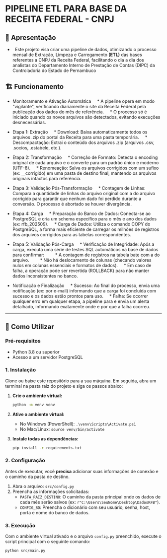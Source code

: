 # PIPELINE ETL PARA BASE DA RECEITA FEDERAL - CNPJ

## 👋 Apresentação
-   Este projeto visa criar uma pipeline de dados, otimizando o processo mensal de Extração, Limpeza e Carregamento **(ETL)** das bases referentes a CNPJ da Receita Federal, facilitando o dia a dia dos analistas do Departamento Interno de Prestação de Contas (DIPC) da Controladoria do Estado de Pernambuco

## 🏗️ Funcionamento
- Monitoramento e Ativação Automática
    * A pipeline opera em modo "vigilante", verificando diariamente o site da Receita Federal pela publicação dos dados do mês de referência.
    * O processo só é iniciado quando os novos arquivos são detectados, evitando execuções desnecessárias.

- Etapa 1: Extração
    * Download: Baixa automaticamente todos os arquivos .zip do portal da Receita para uma pasta temporária.
    * Descompactação: Extrai o conteúdo dos arquivos .zip (arquivos .csv, .socios, .estabele, etc.).

- Etapa 2: Transformação
    * Correção de Formato: Detecta o encoding original de cada arquivo e o converte para um padrão único e moderno (UTF-8).
    * Renomeação: Salva os arquivos corrigidos com um sufixo (ex: __corrigido) em uma pasta de destino final, mantendo os arquivos originais intactos para referência.

- Etapa 3: Validação Pós-Transformação
    * Contagem de Linhas: Compara a quantidade de linhas do arquivo original com a do arquivo corrigido para garantir que nenhum dado foi perdido durante a conversão. O processo é abortado se houver divergência.
    
- Etapa 4: Carga
    * Preparação do Banco de Dados: Conecta-se ao PostgreSQL e cria um schema específico para o mês e ano dos dados (ex: rfb_202509).
    * Carga de Dados: Utiliza o comando COPY do PostgreSQL, a forma mais eficiente de carregar os milhões de registros dos arquivos corrigidos para as tabelas correspondentes.

- Etapa 5: Validação Pós-Carga
    * Verificação de Integridade: Após a carga, executa uma série de testes SQL automáticos na base de dados para confirmar: 
        * A contagem de registros na tabela bate com a do arquivo.
        * Não há deslocamento de colunas (checando valores nulos em colunas essenciais e formatos de dados).
    * Em caso de falha, a operação pode ser revertida (ROLLBACK) para não manter dados inconsistentes no banco.

- Notificação e Finalização
    * Sucesso: Ao final do processo, envia uma notificação (ex: por e-mail) informando que a carga foi concluída com sucesso e os dados estão prontos para uso.
    * Falha: Se ocorrer qualquer erro em qualquer etapa, a pipeline para e envia um alerta detalhado, informando exatamente onde e por que a falha ocorreu.

---

## 🚀 Como Utilizar

### Pré-requisitos
- Python 3.8 ou superior
- Acesso a um servidor PostgreSQL

### 1. Instalação
Clone ou baixe este repositório para a sua máquina. Em seguida, abra um terminal na pasta raiz do projeto e siga os passos abaixo:

1.  **Crie o ambiente virtual:**
    ```bash
    python -m venv venv
    ```

2.  **Ative o ambiente virtual:**
    - No Windows (PowerShell): `.\venv\Scripts\Activate.ps1`
    - No Mac/Linux: `source venv/bin/activate`

3.  **Instale todas as dependências:**
    ```bash
    pip install -r requirements.txt
    ```

### 2. Configuração
Antes de executar, você **precisa** adicionar suas informações de conexão e o caminho da pasta de destino.

1.  Abra o arquivo: `src/config.py`
2.  Preencha as informações solicitadas:
    - `PASTA_RAIZ_DESTINO`: O caminho da pasta principal onde os dados de cada mês serão salvos (ex: `r"C:\Users\SeuNome\Desktop\DadosRFB"`).
    - `CONFIG_BD`: Preencha o dicionário com seu usuário, senha, host, porta e nome do banco de dados.

### 3. Execução
Com o ambiente virtual ativado e o arquivo `config.py` preenchido, execute o script principal com o seguinte comando:

```bash
python src/main.py